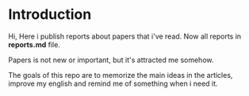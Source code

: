 # Introduction

Hi,
Here i publish reports about papers that i've read. Now all reports in **reports.md** file.

Papers is not new or important, but it's attracted me somehow.

The goals of this repo are to memorize the main ideas in the articles, improve my english and remind me of something when i need it.